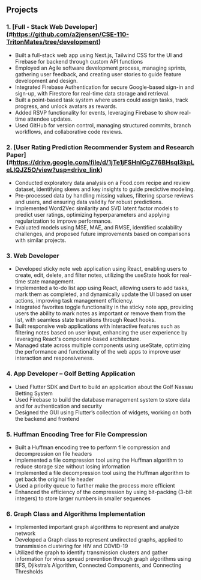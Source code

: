 ## Projects

### 1. [Full - Stack Web Developer] (#https://github.com/a2jensen/CSE-110-TritonMates/tree/development)
- Built a full-stack web app using Next.js, Tailwind CSS for the UI and Firebase for backend through custom API functions
- Employed an Agile software development process, managing sprints, gathering user feedback, and creating user stories to guide feature development and design.
- Integrated Firebase Authentication for secure Google-based sign-in and sign-up, with Firestore for real-time data storage and retrieval.
- Built a point-based task system where users could assign tasks, track progress, and unlock avatars as rewards.
- Added RSVP functionality for events, leveraging Firebase to show real-time attendee updates.
- Used GitHub for version control, managing structured commits, branch workflows, and collaborative code reviews.

### 2. [User Rating Prediction Recommender System and Research Paper] (#https://drive.google.com/file/d/1jTe1jFSHnlCgZ76BHsqI3kpLeLlQJZ5O/view?usp=drive_link)
- Conducted exploratory data analysis on a Food.com recipe and review dataset, identifying skews and key insights to guide predictive modeling.
- Pre-processed data by handling missing values, filtering sparse reviews and users, and ensuring data validity for robust predictions.
- Implemented Word2Vec similarity and SVD latent factor models to predict user ratings, optimizing hyperparameters and applying regularization to improve performance.
- Evaluated models using MSE, MAE, and RMSE, identified scalability challenges, and proposed future improvements based on comparisons with similar projects.

### 3. Web Developer
- Developed sticky note web application using React, enabling users to create, edit, delete, and filter notes, utilizing the useState hook for real-time state management.
- Implemented a to-do list app using React, allowing users to add tasks, mark them as completed, and dynamically update the UI based on user actions, improving task management efficiency.
- Integrated favorites toggle functionality in the sticky note app, providing users the ability to mark notes as important or remove them from the list, with seamless state transitions through React hooks.
- Built responsive web applications with interactive features such as filtering notes based on user input, enhancing the user experience by leveraging React's component-based architecture.
- Managed state across multiple components using useState, optimizing the performance and functionality of the web apps to improve user interaction and responsiveness.

### 4. App Developer – Golf Betting Application
- Used Flutter SDK and Dart to build an application about the Golf Nassau Betting System
- Used Firebase to build the database management system to store data and for authentication and security
- Designed the GUI using Flutter’s collection of widgets, working on both the backend and frontend

### 5. Huffman Encoding Tree for File Compression
- Built a Huffman encoding tree to perform file compression and decompression on file headers
- Implemented a file compression tool using the Huffman algorithm to reduce storage size without losing information
- Implemented a file decompression tool using the Huffman algorithm to get back the original file header
- Used a priority queue to further make the process more efficient
- Enhanced the efficiency of the compression by using bit-packing (3-bit integers) to store larger numbers in smaller sequences

### 6. Graph Class and Algorithms Implementation
- Implemented important graph algorithms to represent and analyze network
- Developed a Graph class to represent undirected graphs, applied to transmission clustering for HIV and COVID-19
- Utilized the graph to identify transmission clusters and gather information for virus spread prevention through graph
algorithms using BFS, Djikstra’s Algorithm, Connected Components, and Connecting Thresholds
